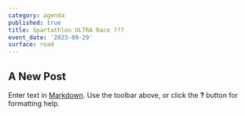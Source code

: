```yaml
---
category: agenda
published: true
title: Spartathlon ULTRA Race ???
event_date: '2023-09-29'
surface: road
---
```

## A New Post

Enter text in [Markdown](http://daringfireball.net/projects/markdown/). Use the toolbar above, or click the **?** button for formatting help.
